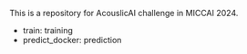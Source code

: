 This is a repository for AcouslicAI challenge in MICCAI 2024.
- train: training
- predict_docker: prediction

